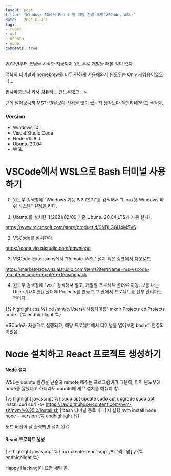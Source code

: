 ```yaml
---
layout: post
title:  "Windows 10에서 React 웹 개발 환경 세팅(VSCode, WSL)"
date:   2021-02-09
tag:
- react
- wsl
- ubuntu
- node
comments: true
---
```


2017년부터 코딩을 시작한 지금까지 윈도우로 개발을 해본 적이 없다.

맥북의 터미널과 homebrew를 너무 편하게 사용해와서 윈도우는 Only 게임용이었으나...

입사하고보니 회사 컴퓨터는 윈도우였고...ㅎ

근데 깔아보니까 MS가 옛날보다 신경을 많이 썼는지 생각보다 쓸만하네?라고 생각중.

### Version

  - Windows 10
  - Visual Studio Code
  - Node v15.8.0
  - Ubuntu 20.04
  - WSL

# VSCode에서 WSL으로 Bash 터미널 사용하기

0. 윈도우 검색창에 "Windows 기능 켜기/끄기"를 검색해서 "Linux용 Windows 하위 시스템" 설정을 켠다.

1. Ubuntu를 설치한다(2021/02/09 기준 Ubuntu 20.04 LTS가 자동 설치). 

https://www.microsoft.com/store/productId/9NBLGGH4MSV6

2. VSCode를 설치한다. 

https://code.visualstudio.com/download

3. VSCode-Extensions에서 "Remote-WSL" 설치 혹은 링크에서 다운로드 

https://marketplace.visualstudio.com/items?itemName=ms-vscode-remote.vscode-remote-extensionpack

4. 윈도우 검색창에 "wsl" 검색해서 열고, 개발할 프로젝트 폴더로 이동. 보통 나는 Users/[내이름]/ 폴더에 Projects를 만들고 그 안에서 프로젝트를 전부 관리하는 편이다.

{% highlight css %}
cd /mnt/c/Users/[사용자이름]
mkdir Projects
cd Projects
code .
{% endhighlight %}

VSCode가 자동으로 실행되고, 해당 프로젝트에서 터미널을 열어보면 bash로 연결되어있음.

# Node 설치하고 React 프로젝트 생성하기

#### Node 설치

WSL는 ubuntu 환경을 단순히 remote 해주는 프로그램이기 때문에, 이미 윈도우에 node를 깔았다고 하더라도 ubuntu에 새로 설치를 해줘야 함.

{% highlight javascript %}
sudo apt update
sudo apt upgrade
sudo apt install curl
curl -o- https://raw.githubusercontent.com/nvm-sh/nvm/v0.35.2/install.sh | bash
터미널 종료 후 다시 실행
nvm install node
node --version
{% endhighlight %}

노드 버전이 잘 출력되면 설치 완료

#### React 프로젝트 생성

{% highlight javascript %}
npx create-react-app [프로젝트명]
y
{% endhighlight %}

Happy Hacking!이 뜨면 세팅 끝.




